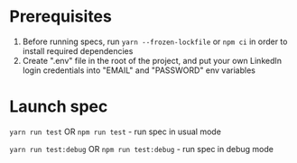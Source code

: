 
# Prerequisites

1. Before running specs, run ```yarn --frozen-lockfile``` or ```npm ci``` in order to install required dependencies
2. Create ".env" file in the root of the project, and put your own LinkedIn login credentials into "EMAIL" and "PASSWORD" env variables
#  Launch spec
```yarn run test``` OR ```npm run test``` - run spec in usual mode

```yarn run test:debug``` OR ```npm run test:debug``` - run spec in debug mode

